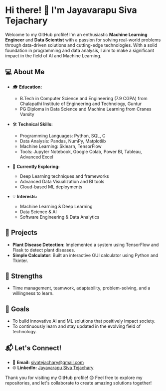 # Hi there! 👋 I'm Jayavarapu Siva Tejachary

Welcome to my GitHub profile! I'm an enthusiastic **Machine Learning Engineer** and **Data Scientist** with a passion for solving real-world problems through data-driven solutions and cutting-edge technologies. With a solid foundation in programming and data analysis, I aim to make a significant impact in the field of AI and Machine Learning.

## 💻 About Me
- 🎓 **Education:**
  - B.Tech in Computer Science and Engineering (7.9 CGPA) from Chalapathi Institute of Engineering and Technology, Guntur
  - PG Diploma in Data Science and Machine Learning from Cranes Varsity

- 🛠️ **Technical Skills:**
  - Programming Languages: Python, SQL, C
  - Data Analysis: Pandas, NumPy, Matplotlib
  - Machine Learning: Sklearn, TensorFlow
  - Tools: Jupyter Notebook, Google Colab, Power BI, Tableau, Advanced Excel

- 🌱 **Currently Exploring:**
  - Deep Learning techniques and frameworks
  - Advanced Data Visualization and BI tools
  - Cloud-based ML deployments

- 💡 **Interests:**
  - Machine Learning & Deep Learning
  - Data Science & AI
  - Software Engineering & Data Analytics

## 🔬 Projects
- **Plant Disease Detection**: Implemented a system using TensorFlow and Flask to detect plant diseases.
- **Simple Calculator**: Built an interactive GUI calculator using Python and Tkinter.

## 🌟 Strengths
- Time management, teamwork, adaptability, problem-solving, and a willingness to learn.

## 🎯 Goals
- To build innovative AI and ML solutions that positively impact society.
- To continuously learn and stay updated in the evolving field of technology.

## 📬 Let's Connect!
- 📧 **Email:** sivatejachary@gmail.com
- 🌐 **LinkedIn:** [Jayavarapu Siva Tejachary](https://www.linkedin.com/in/sivatejachary)

Thank you for visiting my GitHub profile! 😊 Feel free to explore my repositories, and let's collaborate to create amazing solutions together!


<!---
sivatejachary/sivatejachary is a ✨ special ✨ repository because its `README.md` (this file) appears on your GitHub profile.
You can click the Preview link to take a look at your changes.
--->
